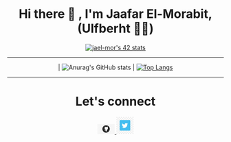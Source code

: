 <h1 align="center">Hi there 👋 , I'm Jaafar El-Morabit, (Ulfberht 🐺🐺)</h1>


<div align="center">
  
  [![jael-mor's 42 stats](https://badge.mediaplus.ma/binary/jael-mor)](https://github.com/oakoudad/badge42)

  ---
| ![Anurag's GitHub stats](https://github-readme-stats.vercel.app/api?username=ulfberht101&show_icons=true&theme=tokyonight) | [![Top Langs](https://github-readme-stats.vercel.app/api/top-langs/?username=ulfberht101)](https://github.com/anuraghazra/github-readme-stats)

  
  ---
  
  <h1 align="center">Let's connect</h1>
  
<p align="center">
<a href="https://github.com/ulfberht101">
 <img src="/images/github.png" width="40" />
</a>
<a href="https://twitter.com/Ulfberht101">
 <img src="/images/twitter.png" width="40"/>
</a>
  </p>
